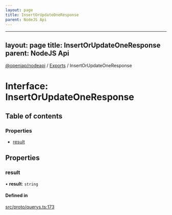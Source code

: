 ```yaml
---
layout: page
title: InsertOrUpdateOneResponse
parent: NodeJS Api
---
```

---
layout: page
title: InsertOrUpdateOneResponse
parent: NodeJS Api
---
[@openiap/nodeapi](../README.md) / [Exports](../modules.md) / InsertOrUpdateOneResponse

# Interface: InsertOrUpdateOneResponse

## Table of contents

### Properties

- [result](InsertOrUpdateOneResponse.html#result)

## Properties

### result

• **result**: `string`

#### Defined in

[src/proto/querys.ts:173](https://github.com/openiap/nodeapi/blob/a6b5438/src/proto/querys.ts#L173)
